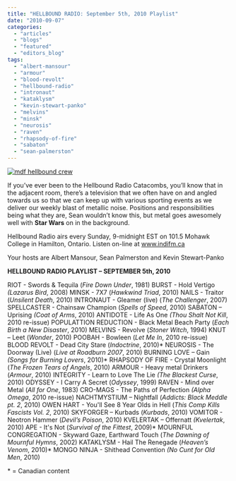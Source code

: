 ```yaml
---
title: "HELLBOUND RADIO: September 5th, 2010 Playlist"
date: "2010-09-07"
categories: 
  - "articles"
  - "blogs"
  - "featured"
  - "editors_blog"
tags: 
  - "albert-mansour"
  - "armour"
  - "blood-revolt"
  - "hellbound-radio"
  - "intronaut"
  - "kataklysm"
  - "kevin-stewart-panko"
  - "melvins"
  - "minsk"
  - "neurosis"
  - "raven"
  - "rhapsody-of-fire"
  - "sabaton"
  - "sean-palmerston"
---
```


[![](http://www.hellbound.ca/wp-content/uploads/2010/06/mdf-hellbound-crew.jpg "mdf hellbound crew")](http://www.hellbound.ca/wp-content/uploads/2010/06/mdf-hellbound-crew.jpg)

If you’ve ever been to the Hellbound Radio Catacombs, you’ll know that in the adjacent room, there’s a television that we often have on and angled towards us so that we can keep up with various sporting events as we deliver our weekly blast of metallic noise. Positions and responsibilities being what they are, Sean wouldn’t know this, but metal goes awesomely well with **Star Wars** on in the background.

Hellbound Radio airs every Sunday, 9-midnight EST on 101.5 Mohawk College in Hamilton, Ontario. Listen on-line at www.indifm.ca

Your hosts are Albert Mansour, Sean Palmerston and Kevin Stewart-Panko

**HELLBOUND RADIO PLAYLIST – SEPTEMBER 5th, 2010**

RIOT - Swords & Tequila (_Fire Down Under_, 1981) BURST - Hold Vertigo _(Lazarus Bird_, 2008) MINSK - 7X7 (_Hawkwind Triad_, 2010) NAILS - Traitor (_Unsilent Death_, 2010) INTRONAUT - Gleamer (live) (_The Challenger_, 2007) SPELLCASTER - Chainsaw Champion (_Spells of Speed_, 2010) SABATON – Uprising _(Coat of Arms_, 2010) ANTIDOTE - Life As One _(Thou Shalt Not Kill_, 2010 re-issue) POPULATTION REDUCTION - Black Metal Beach Party (_Each Birth a New Disaster_, 2010) MELVINS - Revolve (_Stoner Witch_, 1994) KNUT – Leet (_Wonder_, 2010) POOBAH - Bowleen (_Let Me In_, 2010 re-issue) BLOOD REVOLT - Dead City Stare (_Indoctrine_, 2010)\* NEUROSIS - The Doorway (Live) (_Live at Roadburn 2007_, 2010) BURNING LOVE – Gain _(Songs for Burning Lovers_, 2010)\* RHAPSODY OF FIRE - Crystal Moonlight (_The Frozen Tears of Angels_, 2010) ARMOUR - Heavy metal Drinkers (_Armour_, 2010) INTEGRITY - Learn to Love The Lie _(The Blackest Curse_, 2010) ODYSSEY - I Carry A Secret (_Odyssey_, 1999) RAVEN - Mind over Metal (_All for One_, 1983) CRO-MAGS - The Paths of Perfection _(Alpha Omega_, 2010 re-issue) NACHTMYSTIUM – Nightfall (_Addicts: Black Meddle pt. 2_, 2010) OWEN HART - You'll See 8 Year Olds in Hell (_This Comp Kills Fascists Vol. 2_, 2010) SKYFORGER – Kurbads (_Kurbads_, 2010) VOMITOR - Neotron Hammer (_Devil’s Poison_, 2010) KVELERTAK – Offernatt _(Kvelertak_, 2010) APE - It's Not (_Survival of the Fittest_, 2009)\* MOURNFUL CONGREGATION - Skyward Gaze, Earthward Touch (_The Dawning of Mournful Hymns_, 2002) KATAKLYSM - Hail The Renegade (_Heaven’s Venom_, 2010)\* MONGO NINJA - Shithead Convention _(No Cunt for Old Men_, 2010)

\* = Canadian content
